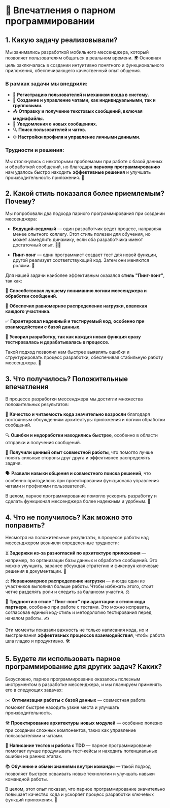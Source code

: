 # 💬 Впечатления о парном программировании

## 1. Какую задачу реализовывали?

Мы занимались разработкой мобильного мессенджера, который позволяет пользователям общаться в реальном времени. 🌍 Основная цель заключалась в создании интуитивно понятного и функционального приложения, обеспечивающего качественный опыт общения.

### В рамках задачи мы внедрили:
- 📝 **Регистрацию пользователей и механизм входа в систему.**
- 💬 **Создание и управление чатами, как индивидуальными, так и групповыми.**
- 📥 **Отправку и получение текстовых сообщений, включая медиафайлы.**
- 🔔 **Уведомления о новых сообщениях.**
- 🔍 **Поиск пользователей и чатов.**
- ⚙️ **Настройки профиля и управление личными данными.**

### Трудности и решения:
Мы столкнулись с некоторыми проблемами при работе с базой данных и обработкой сообщений, но благодаря **парному программированию** нам удалось быстро находить **эффективные решения** и улучшать производительность приложения. 🚀

## 2. Какой стиль показался более приемлемым? Почему?

Мы попробовали два подхода парного программирования при создании мессенджера:

- **Ведущий-ведомый** — один разработчик ведет процесс, направляя менее опытного коллегу. Этот стиль полезен для обучения, но может замедлить динамику, если оба разработчика имеют достаточный опыт. 🧑‍🏫

- **Пинг-понг** — один программист создает тест для новой функции, другой реализует соответствующий код. Затем они меняются ролями. 🔄

Для нашей задачи наиболее эффективным оказался **стиль "Пинг-понг"**, так как:

🎯 **Способствовал лучшему пониманию логики мессенджера и обработки сообщений.**

🔄 **Обеспечил равномерное распределение нагрузки, вовлекая каждого участника.**

✅ **Гарантировал надежный и тестируемый код, особенно при взаимодействии с базой данных.**

🚀 **Ускорил разработку, так как каждая новая функция сразу тестировалась и дорабатывалась в процессе.**

Такой подход позволил нам быстрее выявлять ошибки и структурировать процесс разработки, обеспечивая стабильную работу мессенджера. 🌟

## 3. Что получилось? Положительные впечатления

В процессе разработки мессенджера мы достигли множества положительных результатов:

💬 **Качество и читаемость кода значительно возросли** благодаря постоянным обсуждениям архитектуры приложения и логики обработки сообщений.

🔍 **Ошибки и недоработки находились быстрее**, особенно в области отправки и получения сообщений.

🤝 **Получили ценный опыт совместной работы**, что помогло лучше понять сильные стороны друг друга и эффективнее распределять задачи.

🗣️ **Развили навыки общения и совместного поиска решений**, что особенно пригодилось при проектировании функционала управления чатами и профилями пользователей.

В целом, парное программирование помогло ускорить разработку и сделать функционал мессенджера более надежным и удобным. 💪

## 4. Что не получилось? Как можно это поправить?

Несмотря на положительные результаты, в процессе работы над мессенджером возникли определенные трудности:

⏳ **Задержки из-за разногласий по архитектуре приложения** — например, по организации базы данных и обработке сообщений. Это можно улучшить, заранее обсуждая стратегию и фиксируя ключевые решения в документации. 📜

⚖️ **Неравномерное распределение нагрузки** — иногда один из участников выполнял больше работы. Чтобы избежать этого, стоит четче разделять роли и следить за балансом участия. ⚖️

🔄 **Трудности в стиле "Пинг-понг" при адаптации к стилю кода партнера**, особенно при работе с тестами. Это можно исправить, согласовав единый код-стиль и методологию тестирования перед началом работы. ✍️

Эти моменты показали важность не только написания кода, но и выстраивания **эффективных процессов взаимодействия**, чтобы работа шла гладко и продуктивно. 🛠️

## 5. Будете ли использовать парное программирование для других задач? Каких?

Безусловно, парное программирование оказалось полезным инструментом в разработке мессенджера, и мы планируем применять его в следующих задачах:

✉️ **Оптимизация работы с базой данных** — совместная работа поможет быстрее находить узкие места и улучшать производительность.

🛠️ **Проектирование архитектуры новых модулей** — особенно полезно при создании сложных компонентов, таких как управление пользователями и чатами.

🧪 **Написание тестов и работа с TDD** — парное программирование помогает лучше продумывать тест-кейсы и находить потенциальные ошибки на ранних этапах.

📚 **Обучение и обмен знаниями внутри команды** — такой подход позволяет быстрее осваивать новые технологии и улучшать навыки командной работы.

В целом, этот опыт показал, что парное программирование значительно повышает качество кода и ускоряет процесс разработки ключевых функций приложения. 🚀
